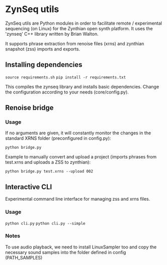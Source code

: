# ZynSeq utils

ZynSeq utils are Python modules in order to facilitate remote / experimental sequencing (on Linux) for the Zynthian open synth platform. It uses the 'zynseq' C++ library written by Brian Walton.

It supports phrase extraction from renoise files (xrns) and zynthian snapshot (zss) imports and exports.

## Installing dependencies

`source requirements.sh`
`pip install -r requirements.txt`

This compiles the zynseq library and installs basic dependencies.
Change the configuration according to your needs (core/config.py).

## Renoise bridge

### Usage

If no arguments are given, it will constantly monitor the changes in the standard XRNS folder (preconfigured in config.py):

`python bridge.py`

Example to manually convert and upload a project
(imports phrases from test.xrns and uploads a ZSS to zynthian):

`python bridge.py test.xrns --upload 002`

## Interactive CLI

Experimental command line interface for managing zss and xrns files.

### Usage

`python cli.py`
`python cli.py --simple`

### Notes

To use audio playback, we need to install LinuxSampler too and copy the necessary sound samples into the folder defined in config (PATH_SAMPLES)
